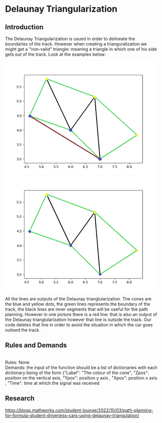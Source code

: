 # Delaunay Triangularization

## Introduction

The Delaunay Triangularization is usued in order to delineate the boundaries of the track. However when creating a trianguralization we might get a "non-valid"
triangle: meaning a triangle in which one of his side gets out of the track. Look at the examples below:

<img src="wrong_Delaunay.png" alt="Wrong" width="500"/>
<img src="right_Delaunay.png" alt="Right" width="500"/>

All the lines are outputs of the Delaunay trianglularization. 
The cones are the blue and yellow dots, the green lines represents the boundary of the track, the black lines are inner segments that will be useful for the path planning. However in one picture there is a red line: that is also an output of the Delaunay trianglularization however that line is outside the track. Our code deletes that line in order to avoid the situation in which the car goes outised the track.

## Rules and Demands
<br/>
Rules: None
<br/>
Demands: the input of the function should be a list of dictionaries with each dictionary being of the form 
{"Label": "The colour of the cone", "Zpos": position on the vertical axis, "Ypos": position y axis , "Xpos": position x axis , "Time": time at which the signal was received

## Research

https://blogs.mathworks.com/student-lounge/2022/10/03/path-planning-for-formula-student-driverless-cars-using-delaunay-triangulation/

